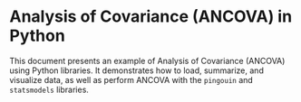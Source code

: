 # Analysis of Covariance (ANCOVA) in Python

This document presents an example of Analysis of Covariance (ANCOVA) using Python libraries. It demonstrates how to load, summarize, and visualize data, as well as perform ANCOVA with the `pingouin` and `statsmodels` libraries.
